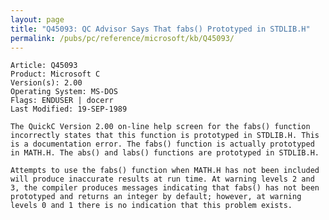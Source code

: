 ```yaml
---
layout: page
title: "Q45093: QC Advisor Says That fabs() Prototyped in STDLIB.H"
permalink: /pubs/pc/reference/microsoft/kb/Q45093/
---
```


	Article: Q45093
	Product: Microsoft C
	Version(s): 2.00
	Operating System: MS-DOS
	Flags: ENDUSER | docerr
	Last Modified: 19-SEP-1989
	
	The QuickC Version 2.00 on-line help screen for the fabs() function
	incorrectly states that this function is prototyped in STDLIB.H. This
	is a documentation error. The fabs() function is actually prototyped
	in MATH.H. The abs() and labs() functions are prototyped in STDLIB.H.
	
	Attempts to use the fabs() function when MATH.H has not been included
	will produce inaccurate results at run time. At warning levels 2 and
	3, the compiler produces messages indicating that fabs() has not been
	prototyped and returns an integer by default; however, at warning
	levels 0 and 1 there is no indication that this problem exists.
